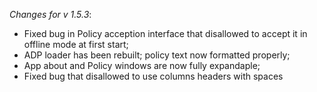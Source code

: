 _Changes for v 1.5.3_:
- Fixed bug in Policy acception interface that disallowed to accept it in offline mode at first start;
- ADP loader has been rebuilt; policy text now formatted properly;
- App about and Policy windows are now fully expandaple;
- Fixed bug that disallowed to use columns headers with spaces
